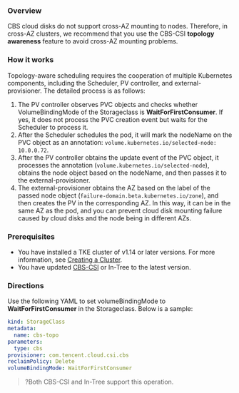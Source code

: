 ### Overview


CBS cloud disks do not support cross-AZ mounting to nodes. Therefore, in cross-AZ clusters, we recommend that you use the CBS-CSI **topology awareness** feature to avoid cross-AZ mounting problems.


### How it works

Topology-aware scheduling requires the cooperation of multiple Kubernetes components, including the Scheduler, PV controller, and external-provisioner. The detailed process is as follows:

1. The PV controller observes PVC objects and checks whether VolumeBindingMode of the Storageclass is **WaitForFirstConsumer**. If yes, it does not process the PVC creation event but waits for the Scheduler to process it.
2. After the Scheduler schedules the pod, it will mark the nodeName on the PVC object as an annotation: `volume.kubernetes.io/selected-node: 10.0.0.72`.
3. After the PV controller obtains the update event of the PVC object, it processes the annotation (`volume.kubernetes.io/selected-node`), obtains the node object based on the nodeName, and then passes it to the external-provisioner.
4. The external-provisioner obtains the AZ based on the label of the passed node object (`failure-domain.beta.kubernetes.io/zone`), and then creates the PV in the corresponding AZ. In this way, it can be in the same AZ as the pod, and you can prevent cloud disk mounting failure caused by cloud disks and the node being in different AZs.


### Prerequisites

- You have installed a TKE cluster of v1.14 or later versions. For more information, see [Creating a Cluster](https://intl.cloud.tencent.com/document/product/457/30637).
- You have updated [CBS-CSI](https://github.com/TencentCloud/kubernetes-csi-tencentcloud/blob/master/docs/README_CBS.md) or In-Tree to the latest version.


### Directions

Use the following YAML to set volumeBindingMode to **WaitForFirstConsumer** in the Storageclass. Below is a sample:

```yaml
kind: StorageClass
metadata:
  name: cbs-topo
parameters:
  type: cbs
provisioner: com.tencent.cloud.csi.cbs
reclaimPolicy: Delete
volumeBindingMode: WaitForFirstConsumer
```

>?Both CBS-CSI and In-Tree support this operation.

